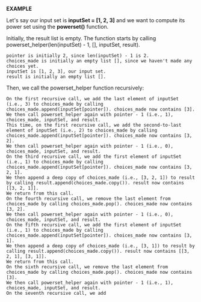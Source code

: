 **EXAMPLE**


Let's say our input set is **inputSet = [1, 2, 3]** and we want to compute its power set using the **powerset()**  function.

Initially, the result list is empty. The function starts by calling powerset_helper(len(inputSet) - 1, [], inputSet, result).

    pointer is initially 2, since len(inputSet) - 1 is 2.
    choices_made is initially an empty list [], since we haven't made any choices yet.
    inputSet is [1, 2, 3], our input set.
    result is initially an empty list [].

Then, we call the powerset_helper function recursively:

    On the first recursive call, we add the last element of inputSet (i.e., 3) to choices_made by calling choices_made.append(inputSet[pointer]). choices_made now contains [3].
    We then call powerset_helper again with pointer - 1 (i.e., 1), choices_made, inputSet, and result.
    This time, on the first recursive call, we add the second-to-last element of inputSet (i.e., 2) to choices_made by calling choices_made.append(inputSet[pointer]). choices_made now contains [3, 2].
    We then call powerset_helper again with pointer - 1 (i.e., 0), choices_made, inputSet, and result.
    On the third recursive call, we add the first element of inputSet (i.e., 1) to choices_made by calling choices_made.append(inputSet[pointer]). choices_made now contains [3, 2, 1].
    We then append a deep copy of choices_made (i.e., [3, 2, 1]) to result by calling result.append(choices_made.copy()). result now contains [[3, 2, 1]].
    We return from this call.
    On the fourth recursive call, we remove the last element from choices_made by calling choices_made.pop(). choices_made now contains [3, 2].
    We then call powerset_helper again with pointer - 1 (i.e., 0), choices_made, inputSet, and result.
    On the fifth recursive call, we add the first element of inputSet (i.e., 1) to choices_made by calling choices_made.append(inputSet[pointer]). choices_made now contains [3, 1].
    We then append a deep copy of choices_made (i.e., [3, 1]) to result by calling result.append(choices_made.copy()). result now contains [[3, 2, 1], [3, 1]].
    We return from this call.
    On the sixth recursive call, we remove the last element from choices_made by calling choices_made.pop(). choices_made now contains [3].
    We then call powerset_helper again with pointer - 1 (i.e., 1), choices_made, inputSet, and result.
    On the seventh recursive call, we add